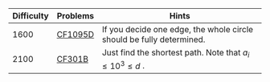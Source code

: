 | Difficulty | Problems | Hints |
| -------- | -------- | -------- |
| 1600 | [CF1095D](https://codeforces.com/problemset/problem/1095/D) | If you decide one edge, the whole circle should be fully determined. |
| 2100 | [CF301B](https://codeforces.com/problemset/problem/301/B) | Just find the shortest path. Note that $a_i\leq 10^3\leq d$ . |